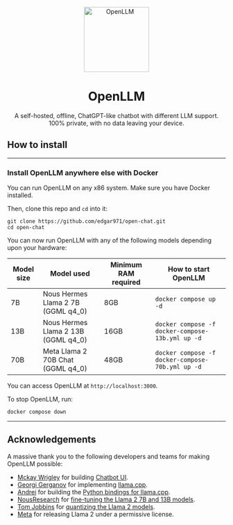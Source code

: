 <p align="center">
  <a href="https://apps.umbrel.com/app/llama-gpt">
    <img width="150" height="150" src="https://i.imgur.com/LI59cui.png" alt="OpenLLM" width="200" />
  </a>
</p>
<p align="center">
  <h1 align="center">OpenLLM</h1>
  <p align="center">
    A self-hosted, offline, ChatGPT-like chatbot with different LLM support. 100% private, with no data leaving your device.
  </p>
</p>

## How to install

---

### Install OpenLLM anywhere else with Docker

You can run OpenLLM on any x86 system. Make sure you have Docker installed.

Then, clone this repo and `cd` into it:

```
git clone https://github.com/edgar971/open-chat.git
cd open-chat
```

You can now run OpenLLM with any of the following models depending upon your hardware:

| Model size | Model used                          | Minimum RAM required | How to start OpenLLM                            |
| ---------- | ----------------------------------- | -------------------- | ------------------------------------------------ |
| 7B         | Nous Hermes Llama 2 7B (GGML q4_0)  | 8GB                  | `docker compose up -d`                           |
| 13B        | Nous Hermes Llama 2 13B (GGML q4_0) | 16GB                 | `docker compose -f docker-compose-13b.yml up -d` |
| 70B        | Meta Llama 2 70B Chat (GGML q4_0)   | 48GB                 | `docker compose -f docker-compose-70b.yml up -d` |

You can access OpenLLM at `http://localhost:3000`.

To stop OpenLLM, run:

```
docker compose down
```

---

## Acknowledgements

A massive thank you to the following developers and teams for making OpenLLM possible:

- [Mckay Wrigley](https://github.com/mckaywrigley) for building [Chatbot UI](https://github.com/mckaywrigley).
- [Georgi Gerganov](https://github.com/ggerganov) for implementing [llama.cpp](https://github.com/ggerganov/llama.cpp).
- [Andrei](https://github.com/abetlen) for building the [Python bindings for llama.cpp](https://github.com/abetlen/llama-cpp-python).
- [NousResearch](https://nousresearch.com) for [fine-tuning the Llama 2 7B and 13B models](https://huggingface.co/NousResearch).
- [Tom Jobbins](https://huggingface.co/TheBloke) for [quantizing the Llama 2 models](https://huggingface.co/TheBloke/Nous-Hermes-Llama-2-7B-GGML).
- [Meta](https://ai.meta.com/llama) for releasing Llama 2 under a permissive license.


